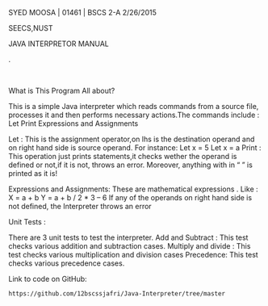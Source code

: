 

SYED MOOSA | 01461 | BSCS 2-A
2/26/2015


SEECS,NUST

JAVA INTERPRETOR MANUAL

.

 

What is This Program All about?

This is a simple Java interpreter which reads commands from a source file, processes it and then performs necessary actions.The commands include :
	Let
	Print
	Expressions and Assignments

Let :
This is the assignment operator,on lhs is the destination operand and on right hand side is source  operand. For instance: 
	Let  x =  5
	Let   x = a
Print :
	This operation just prints statements,it checks wether the operand is defined or not,if it is not, throws an error.
Moreover, anything with in  “ ” is printed as it is!

Expressions and Assignments:
	These are mathematical expressions . Like :
	X = a + b
	Y = a + b / 2 * 3 – 6
If any of the operands on right hand side is not defined, the Interpreter throws an error 

Unit Tests : 

There are 3 unit tests to test the interpreter.
	Add and Subtract :
		This test checks various addition and subtraction cases.
	Multiply and divide :
		This test checks various multiplication and division cases
	Precedence:
		This test checks various  precedence cases.

Link to code on GitHub:

	https://github.com/12bscssjafri/Java-Interpreter/tree/master

